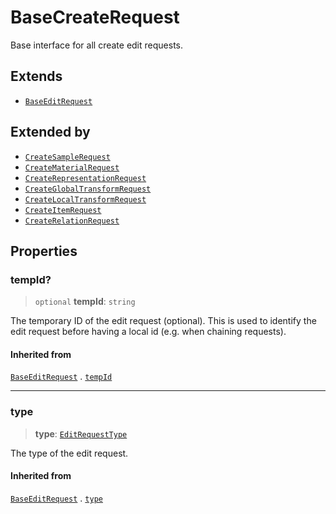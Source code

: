 # BaseCreateRequest

Base interface for all create edit requests.

## Extends

- [`BaseEditRequest`](BaseEditRequest.md)

## Extended by

- [`CreateSampleRequest`](CreateSampleRequest.md)
- [`CreateMaterialRequest`](CreateMaterialRequest.md)
- [`CreateRepresentationRequest`](CreateRepresentationRequest.md)
- [`CreateGlobalTransformRequest`](CreateGlobalTransformRequest.md)
- [`CreateLocalTransformRequest`](CreateLocalTransformRequest.md)
- [`CreateItemRequest`](CreateItemRequest.md)
- [`CreateRelationRequest`](CreateRelationRequest.md)

## Properties

### tempId?

> `optional` **tempId**: `string`

The temporary ID of the edit request (optional). This is used to
identify the edit request before having a local id (e.g. when
chaining requests).

#### Inherited from

[`BaseEditRequest`](BaseEditRequest.md) . [`tempId`](BaseEditRequest.md#tempid)

***

### type

> **type**: [`EditRequestType`](../enumerations/EditRequestType.md)

The type of the edit request.

#### Inherited from

[`BaseEditRequest`](BaseEditRequest.md) . [`type`](BaseEditRequest.md#type)
